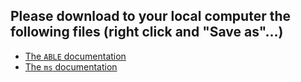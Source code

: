 ## Please download to your local computer the following files (right click and "Save as"...)

- [The `ABLE` documentation](https://github.com/champost/ABLE/raw/master/doc/helpABLE.pdf)
- [The `ms` documentation](https://github.com/compphylo/compphylo.github.io/raw/master/Oslo2019/ABLE_files/msdoc.pdf)
